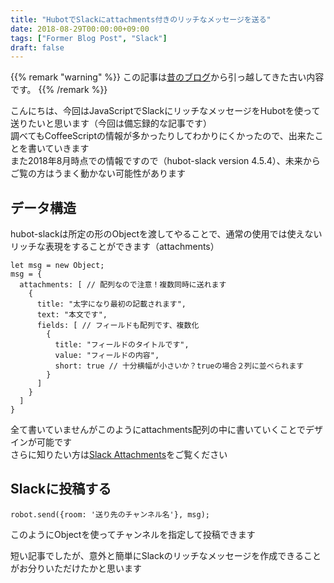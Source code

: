 ```yaml
---
title: "HubotでSlackにattachments付きのリッチなメッセージを送る"
date: 2018-08-29T00:00:00+09:00
tags: ["Former Blog Post", "Slack"]
draft: false
---
```


{{% remark "warning" %}}
この記事は[昔のブログ](https://github.com/kakudo415/blog)から引っ越してきた古い内容です。
{{% /remark %}}

こんにちは、今回はJavaScriptでSlackにリッチなメッセージをHubotを使って送りたいと思います（今回は備忘録的な記事です）  
調べてもCoffeeScriptの情報が多かったりしてわかりにくかったので、出来たことを書いていきます  
また2018年8月時点での情報ですので（hubot-slack version 4.5.4）、未来からご覧の方はうまく動かない可能性があります
## データ構造
hubot-slackは所定の形のObjectを渡してやることで、通常の使用では使えないリッチな表現をすることができます（attachments）  
<pre><code>let msg = new Object;  
msg = {
  attachments: [ // 配列なので注意！複数同時に送れます
    {
      title: "太字になり最初の記載されます",
      text: "本文です",
      fields: [ // フィールドも配列です、複数化
        {
          title: "フィールドのタイトルです",
          value: "フィールドの内容",
          short: true // 十分横幅が小さいか？trueの場合２列に並べられます
        }
      ]
    }
  ]
}</code></pre>

全て書いていませんがこのようにattachments配列の中に書いていくことでデザインが可能です  
さらに知りたい方は[Slack Attachments](https://api.slack.com/docs/message-attachments)をご覧ください  

## Slackに投稿する
<pre><code>robot.send({room: '送り先のチャンネル名'}, msg);</code></pre>

このようにObjectを使ってチャンネルを指定して投稿できます

短い記事でしたが、意外と簡単にSlackのリッチなメッセージを作成できることがお分りいただけたかと思います

